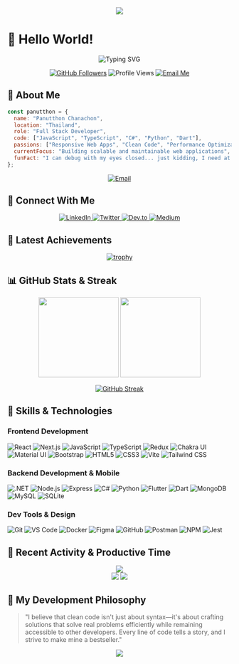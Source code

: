 <div align="center">
  <img src="https://capsule-render.vercel.app/api?type=waving&color=gradient&height=200&section=header&text=Panutthon%20Chanachon&fontSize=50&fontAlignY=35&animation=fadeIn&fontColor=ffffff" />
</div>

# 👋 Hello World! 

<div align="center">
  <img src="https://readme-typing-svg.herokuapp.com?font=Fira+Code&weight=500&size=30&pause=1000&color=2986cc&center=true&vCenter=true&width=600&height=100&lines=Full+Stack+Developer;React+%26+Next.js+Expert;UI/UX+Enthusiast;Code+Craftsman;Problem+Solver" alt="Typing SVG" />
</div>

<p align="center">
  <a href="https://github.com/panutthon"><img src="https://img.shields.io/github/followers/panutthon?label=Followers&style=social" alt="GitHub Followers" /></a>
  <img src="https://komarev.com/ghpvc/?username=panutthon&color=blue&style=flat-square&label=Profile+Views" alt="Profile Views" />
  <a href="mailto:panutthon.cc@hotmail.com"><img src="https://img.shields.io/badge/Email-Contact_Me-blue?style=flat-square&logo=microsoftoutlook" alt="Email Me" /></a>
</p>

## 💫 About Me

```javascript
const panutthon = {
  name: "Panutthon Chanachon",
  location: "Thailand",
  role: "Full Stack Developer",
  code: ["JavaScript", "TypeScript", "C#", "Python", "Dart"],
  passions: ["Responsive Web Apps", "Clean Code", "Performance Optimization"],
  currentFocus: "Building scalable and maintainable web applications",
  funFact: "I can debug with my eyes closed... just kidding, I need at least 3 monitors!"
};
```

<div align="center">
  <a href="mailto:panutthon.cc@hotmail.com">
    <img src="https://img.shields.io/badge/Email-panutthon.cc%40hotmail.com-blue?style=for-the-badge&logo=microsoftoutlook&logoColor=white" alt="Email" />
  </a>
</div>

## 🔗 Connect With Me
<div align="center">
  <a href="https://linkedin.com/in/panutthon" target="_blank">
    <img src="https://img.shields.io/badge/LinkedIn-0077B5?style=for-the-badge&logo=linkedin&logoColor=white" alt="LinkedIn" />
  </a>
  <a href="https://twitter.com/panutthon" target="_blank">
    <img src="https://img.shields.io/badge/Twitter-1DA1F2?style=for-the-badge&logo=twitter&logoColor=white" alt="Twitter" />
  </a>
  <a href="https://dev.to/panutthon" target="_blank">
    <img src="https://img.shields.io/badge/DEV.TO-0A0A0A?style=for-the-badge&logo=devdotto&logoColor=white" alt="Dev.to" />
  </a>
  <a href="https://medium.com/@panutthon" target="_blank">
    <img src="https://img.shields.io/badge/Medium-12100E?style=for-the-badge&logo=medium&logoColor=white" alt="Medium" />
  </a>
</div>

## 🌟 Latest Achievements
<div align="center">
  
  [![trophy](https://github-profile-trophy.vercel.app/?username=panutthon&theme=tokyonight&column=4&margin-w=15&margin-h=15)](https://github.com/ryo-ma/github-profile-trophy)
  
</div>

## 📊 GitHub Stats & Streak

<div align="center">
  <img height="180em" src="https://github-readme-stats.vercel.app/api?username=panutthon&show_icons=true&theme=tokyonight&include_all_commits=true&count_private=true&hide_border=true" />
  <img height="180em" src="https://github-readme-stats.vercel.app/api/top-langs/?username=panutthon&layout=compact&theme=tokyonight&hide_border=true" />
</div>

<div align="center">
  
  [![GitHub Streak](https://github-readme-streak-stats.herokuapp.com/?user=panutthon&theme=tokyonight)](https://git.io/streak-stats)
  
</div>

## 🧩 Skills & Technologies

### Frontend Development
<p align="left">
  <img src="https://img.shields.io/badge/React-61DAFB?style=for-the-badge&logo=react&logoColor=black" alt="React" />
  <img src="https://img.shields.io/badge/Next.js-000000?style=for-the-badge&logo=nextdotjs&logoColor=white" alt="Next.js" />
  <img src="https://img.shields.io/badge/JavaScript-F7DF1E?style=for-the-badge&logo=javascript&logoColor=black" alt="JavaScript" />
  <img src="https://img.shields.io/badge/TypeScript-3178C6?style=for-the-badge&logo=typescript&logoColor=white" alt="TypeScript" />
  <img src="https://img.shields.io/badge/Redux-764ABC?style=for-the-badge&logo=redux&logoColor=white" alt="Redux" />
  <img src="https://img.shields.io/badge/Chakra_UI-319795?style=for-the-badge&logo=chakraui&logoColor=white" alt="Chakra UI" />
  <img src="https://img.shields.io/badge/Material_UI-007FFF?style=for-the-badge&logo=mui&logoColor=white" alt="Material UI" />
  <img src="https://img.shields.io/badge/Bootstrap-7952B3?style=for-the-badge&logo=bootstrap&logoColor=white" alt="Bootstrap" />
  <img src="https://img.shields.io/badge/HTML5-E34F26?style=for-the-badge&logo=html5&logoColor=white" alt="HTML5" />
  <img src="https://img.shields.io/badge/CSS3-1572B6?style=for-the-badge&logo=css3&logoColor=white" alt="CSS3" />
  <img src="https://img.shields.io/badge/Vite-646CFF?style=for-the-badge&logo=vite&logoColor=white" alt="Vite" />
  <img src="https://img.shields.io/badge/Tailwind_CSS-06B6D4?style=for-the-badge&logo=tailwindcss&logoColor=white" alt="Tailwind CSS" />
</p>

### Backend Development & Mobile
<p align="left">
  <img src="https://img.shields.io/badge/.NET-512BD4?style=for-the-badge&logo=dotnet&logoColor=white" alt=".NET" />
  <img src="https://img.shields.io/badge/Node.js-339933?style=for-the-badge&logo=nodedotjs&logoColor=white" alt="Node.js" />
  <img src="https://img.shields.io/badge/Express-000000?style=for-the-badge&logo=express&logoColor=white" alt="Express" />
  <img src="https://img.shields.io/badge/C%23-512BD4?style=for-the-badge&logo=csharp&logoColor=white" alt="C#" />
  <img src="https://img.shields.io/badge/Python-3776AB?style=for-the-badge&logo=python&logoColor=white" alt="Python" />
  <img src="https://img.shields.io/badge/Flutter-02569B?style=for-the-badge&logo=flutter&logoColor=white" alt="Flutter" />
  <img src="https://img.shields.io/badge/Dart-0175C2?style=for-the-badge&logo=dart&logoColor=white" alt="Dart" />
  <img src="https://img.shields.io/badge/MongoDB-47A248?style=for-the-badge&logo=mongodb&logoColor=white" alt="MongoDB" />
  <img src="https://img.shields.io/badge/MySQL-4479A1?style=for-the-badge&logo=mysql&logoColor=white" alt="MySQL" />
  <img src="https://img.shields.io/badge/SQLite-003B57?style=for-the-badge&logo=sqlite&logoColor=white" alt="SQLite" />
</p>

### Dev Tools & Design
<p align="left">
  <img src="https://img.shields.io/badge/Git-F05032?style=for-the-badge&logo=git&logoColor=white" alt="Git" />
  <img src="https://img.shields.io/badge/VSCode-007ACC?style=for-the-badge&logo=visualstudiocode&logoColor=white" alt="VS Code" />
  <img src="https://img.shields.io/badge/Docker-2496ED?style=for-the-badge&logo=docker&logoColor=white" alt="Docker" />
  <img src="https://img.shields.io/badge/Figma-F24E1E?style=for-the-badge&logo=figma&logoColor=white" alt="Figma" />
  <img src="https://img.shields.io/badge/GitHub-181717?style=for-the-badge&logo=github&logoColor=white" alt="GitHub" />
  <img src="https://img.shields.io/badge/Postman-FF6C37?style=for-the-badge&logo=postman&logoColor=white" alt="Postman" />
  <img src="https://img.shields.io/badge/NPM-CB3837?style=for-the-badge&logo=npm&logoColor=white" alt="NPM" />
  <img src="https://img.shields.io/badge/Jest-C21325?style=for-the-badge&logo=jest&logoColor=white" alt="Jest" />
</p>

## 🌟 Recent Activity & Productive Time

<div align="center">
  <img src="https://github-profile-summary-cards.vercel.app/api/cards/profile-details?username=panutthon&theme=tokyonight" />
</div>

<div align="center">
  <img src="https://github-profile-summary-cards.vercel.app/api/cards/productive-time?username=panutthon&theme=tokyonight&utcOffset=7" />
  <img src="https://github-profile-summary-cards.vercel.app/api/cards/repos-per-language?username=panutthon&theme=tokyonight" />
</div>

## 🚀 My Development Philosophy

> "I believe that clean code isn't just about syntax—it's about crafting solutions that solve real problems efficiently while remaining accessible to other developers. Every line of code tells a story, and I strive to make mine a bestseller."

<div align="center">
  <img src="https://capsule-render.vercel.app/api?type=waving&color=gradient&height=100&section=footer&animation=twinkling" />
</div>
